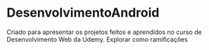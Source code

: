 # DesenvolvimentoAndroid
Criado para apresentar os projetos feitos e aprendidos no curso de Desenvolvimento Web da Udemy. Explorar como ramificações
